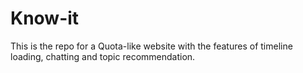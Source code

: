 # Know-it
This is the repo for a Quota-like website with the features of timeline loading, chatting and topic recommendation.
